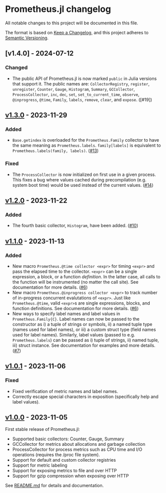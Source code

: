 # Prometheus.jl changelog

All notable changes to this project will be documented in this file.

The format is based on [Keep a Changelog](https://keepachangelog.com/en/1.0.0/),
and this project adheres to [Semantic Versioning](https://semver.org/spec/v2.0.0.html).

## [v1.4.0] - 2024-07-12
### Changed
 - The public API of Prometheus.jl is now marked `public` in Julia versions that support it.
   The public names are: `CollectorRegistry`, `register`, `unregister`, `Counter`, `Gauge`,
   `Histogram`, `Summary`, `GCCollector`, `ProcessCollector`, `inc`, `dec`, `set`,
   `set_to_current_time`, `observe`, `@inprogress`, `@time`, `Family`, `labels`, `remove`,
   `clear`, and `expose`. ([#19])

## [v1.3.0] - 2023-11-29
### Added
 - `Base.getindex` is overloaded for the `Prometheus.Family` collector to have the same
   meaning as `Prometheus.labels`. `family[labels]` is equivalent to
   `Prometheus.labels(family, labels)`. ([#13])
### Fixed
 - The `ProcessCollector` is now initialized on first use in a given process. This fixes a
   bug where values cached during precompilation (e.g. system boot time) would be used
   instead of the current values. ([#14])

## [v1.2.0] - 2023-11-22
### Added
 - The fourth basic collector, `Histogram`, have been added. ([#10])

## [v1.1.0] - 2023-11-13
### Added
 - New macro `Prometheus.@time collector <expr>` for timing `<expr>` and pass the elapsed
   time to the collector. `<expr>` can be a single expression, a block, or a function
   *definition*. In the latter case, all calls to the function will be instrumented (no
   matter the call site). See documentation for more details. ([#6])
 - New macro `Prometheus.@inprogress collector <expr>` to track number of in-progress
   concurrent evalutations of `<expr>`. Just like `Prometheus.@time`, valid `<expr>`s are
   single expressions, blocks, and function definitions. See documentation for more details.
   ([#6])
 - New ways to specify label names and label values in `Prometheus.Family{C}`. Label names
   can now be passed to the constructor as i) a tuple of strings or symbols, ii) a named
   tuple type (names used for label names), or iii) a custom struct type (field names used
   for label names). Similarly, label values (passed to e.g. `Prometheus.labels`) can be
   passed as i) tuple of strings, ii) named tuple, iii) struct instance. See documentation
   for examples and more details. ([#7])

## [v1.0.1] - 2023-11-06
### Fixed
 - Fixed verification of metric names and label names.
 - Correctly escape special characters in exposition (specifically help and label values).

## [v1.0.0] - 2023-11-05

First stable release of Prometheus.jl:

 - Supported basic collectors: Counter, Gauge, Summary
 - GCCollector for metrics about allocations and garbage collection
 - ProcessCollector for process metrics such as CPU time and I/O operations (requires the
   /proc file system).
 - Support for default and custom collector registries
 - Support for metric labeling
 - Support for exposing metrics to file and over HTTP
 - Support for gzip compression when exposing over HTTP

See [README.md](README.md) for details and documentation.


<!-- Links generated by Changelog.jl -->

[v1.0.0]: https://github.com/fredrikekre/Prometheus.jl/releases/tag/v1.0.0
[v1.0.1]: https://github.com/fredrikekre/Prometheus.jl/releases/tag/v1.0.1
[v1.1.0]: https://github.com/fredrikekre/Prometheus.jl/releases/tag/v1.1.0
[v1.2.0]: https://github.com/fredrikekre/Prometheus.jl/releases/tag/v1.2.0
[v1.3.0]: https://github.com/fredrikekre/Prometheus.jl/releases/tag/v1.3.0
[#6]: https://github.com/fredrikekre/Prometheus.jl/issues/6
[#7]: https://github.com/fredrikekre/Prometheus.jl/issues/7
[#10]: https://github.com/fredrikekre/Prometheus.jl/issues/10
[#13]: https://github.com/fredrikekre/Prometheus.jl/issues/13
[#14]: https://github.com/fredrikekre/Prometheus.jl/issues/14
